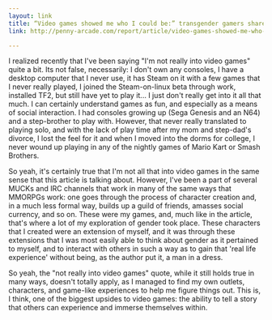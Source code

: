 ```yaml
---
layout: link
title: “Video games showed me who I could be:” transgender gamers share their stories, joys, and fears
link: http://penny-arcade.com/report/article/video-games-showed-me-who-i-could-be-transgender-gamers-share-their-stories

---
```


I realized recently that I've been saying "I'm not really into video games" quite a bit.  Its not false, necessarily: I don't own any consoles, I have a desktop computer that I never use, it has Steam on it with a few games that I never really played, I joined the Steam-on-linux beta through work, installed TF2, but still have yet to play it... I just don't really get into it all that much.  I can certainly understand games as fun, and especially as a means of social interaction.  I had consoles growing up (Sega Genesis and an N64) and a step-brother to play with.  However, that never really translated to playing solo, and with the lack of play time after my mom and step-dad's divorce, I lost the feel for it and when I moved into the dorms for college, I never wound up playing in any of the nightly games of Mario Kart or Smash Brothers.

So yeah, it's certainly true that I'm not all that into video games in the same sense that this article is talking about.  However, I've been a part of several MUCKs and IRC channels that work in many of the same ways that MMORPGs work: one goes through the process of character creation and, in a much less formal way, builds up a guild of friends, amasses social currency, and so on.  These were my games, and, much like in the article, that's where a lot of my exploration of gender took place.  These characters that I created were an extension of myself, and it was through these extensions that I was most easily able to think about gender as it pertained to myself, and to interact with others in such a way as to gain that 'real life experience' without being, as the author put it, a man in a dress.

So yeah, the "not really into video games" quote, while it still holds true in many ways, doesn't totally apply, as I managed to find my own outlets, characters, and game-like experiences to help me figure things out.  This is, I think, one of the biggest upsides to video games: the ability to tell a story that others can experience and immerse themselves within.
